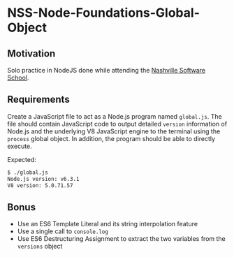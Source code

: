 # NSS-Node-Foundations-Global-Object
## Motivation
Solo practice in NodeJS done while attending the [Nashville Software School](http://nashvillesoftwareschool.com/).

## Requirements

Create a JavaScript file to act as a Node.js program named `global.js`. The file
should contain JavaScript code to output detailed `version` information of Node.js
and the underlying V8 JavaScript engine to the terminal using the `process` 
global object. In addition, the program should be able to directly execute.

Expected:

```bash
$ ./global.js
Node.js version: v6.3.1
V8 version: 5.0.71.57
```

## Bonus

-   Use an ES6 Template Literal and its string interpolation feature
-   Use a single call to `console.log`
-   Use ES6 Destructuring Assignment to extract the two variables from the
    `versions` object
